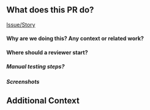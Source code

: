 ## What does this PR do?

[Issue/Story](LINK_TO_STORY)

#### Why are we doing this? Any context or related work?

#### Where should a reviewer start?

##### Manual testing steps?

##### Screenshots

## Additional Context
